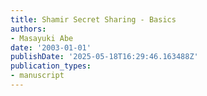 ```yaml
---
title: Shamir Secret Sharing - Basics
authors:
- Masayuki Abe
date: '2003-01-01'
publishDate: '2025-05-18T16:29:46.163488Z'
publication_types:
- manuscript
---
```

